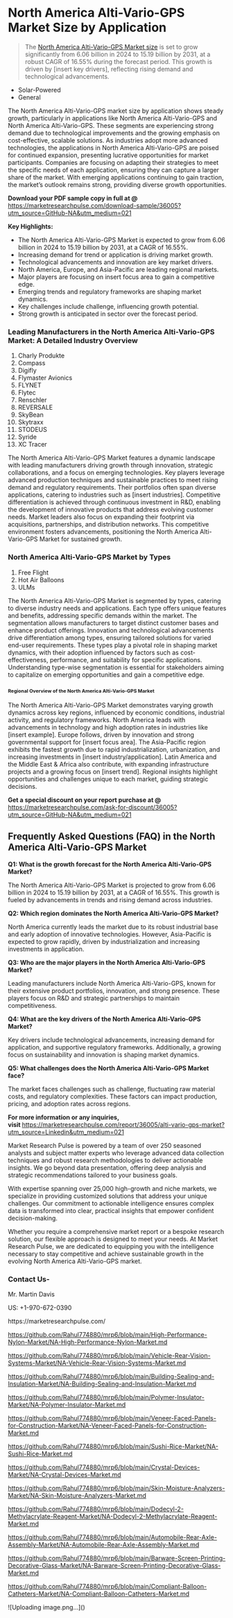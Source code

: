 <h1>North America Alti-Vario-GPS Market&nbsp;Size by Application</h1><blockquote><p>The <a href="https://marketresearchpulse.com/download-sample/36005?utm_source=GitHub-NA&amp;utm_medium=021">North America Alti-Vario-GPS Market size</a> is set to grow significantly from 6.06 billion in 2024 to 15.19 billion by 2031, at a robust CAGR of 16.55% during the forecast period. This growth is driven by [insert key drivers], reflecting rising demand and technological advancements.</p></blockquote><ul><li>Solar-Powered <li> General</li></ul><p>The North America Alti-Vario-GPS market size by application shows steady growth, particularly in applications like North America Alti-Vario-GPS and North America Alti-Vario-GPS. These segments are experiencing strong demand due to technological improvements and the growing emphasis on cost-effective, scalable solutions. As industries adopt more advanced technologies, the applications in North America Alti-Vario-GPS are poised for continued expansion, presenting lucrative opportunities for market participants. Companies are focusing on adapting their strategies to meet the specific needs of each application, ensuring they can capture a larger share of the market. With emerging applications continuing to gain traction, the market’s outlook remains strong, providing diverse growth opportunities.</p><p><strong>Download your PDF sample copy in full at @ </strong><a href="https://marketresearchpulse.com/download-sample/36005?utm_source=GitHub-NA&amp;utm_medium=021">https://marketresearchpulse.com/download-sample/36005?utm_source=GitHub-NA&amp;utm_medium=021</a></p><p><strong>Key Highlights: </strong></p><ul><li>The North America Alti-Vario-GPS Market is expected to grow from 6.06 billion in 2024 to 15.19 billion by 2031, at a CAGR of 16.55%.</li><li>Increasing demand for trend or application is driving market growth.</li><li>Technological advancements and innovation are key market drivers.</li><li>North America, Europe, and Asia-Pacific are leading regional markets.</li><li>Major players are focusing on insert focus area to gain a competitive edge.</li><li>Emerging trends and regulatory frameworks are shaping market dynamics.</li><li>Key challenges include challenge, influencing growth potential.</li><li>Strong growth is anticipated in sector over the forecast period.</li></ul><h3>Leading Manufacturers in the North America Alti-Vario-GPS Market: A Detailed Industry Overview</h3><ol><li>Charly Produkte</li><li>Compass</li><li>Digifly</li><li>Flymaster Avionics</li><li>FLYNET</li><li>Flytec</li><li>Renschler</li><li>REVERSALE</li><li>SkyBean</li><li>Skytraxx</li><li>STODEUS</li><li>Syride</li><li>XC Tracer</li></ol><div class="flex max-w-full flex-col flex-grow"><div class="min-h-8 text-message flex w-full flex-col items-end gap-2 whitespace-normal break-words [.text-message+&amp;]:mt-5" dir="auto" data-message-author-role="assistant" data-message-id="fd8432e4-4910-450d-b182-61b7bfb0a01f" data-message-model-slug="gpt-4o"><div class="flex w-full flex-col gap-1 empty:hidden first:pt-[3px]"><div class="markdown prose w-full break-words dark:prose-invert light"><p>The North America Alti-Vario-GPS Market features a dynamic landscape with leading manufacturers driving growth through innovation, strategic collaborations, and a focus on emerging technologies. Key players leverage advanced production techniques and sustainable practices to meet rising demand and regulatory requirements. Their portfolios often span diverse applications, catering to industries such as [insert industries]. Competitive differentiation is achieved through continuous investment in R&amp;D, enabling the development of innovative products that address evolving customer needs. Market leaders also focus on expanding their footprint via acquisitions, partnerships, and distribution networks. This competitive environment fosters advancements, positioning the North America Alti-Vario-GPS Market for sustained growth.</p></div></div></div></div><h3>North America Alti-Vario-GPS Market by Types</h3><ol><li>Free Flight <li> Hot Air Balloons <li> ULMs</li></ol><div class="flex max-w-full flex-col flex-grow"><div class="min-h-8 text-message flex w-full flex-col items-end gap-2 whitespace-normal break-words [.text-message+&amp;]:mt-5" dir="auto" data-message-author-role="assistant" data-message-id="084470be-0bb7-4664-bddf-5156b4f41249" data-message-model-slug="gpt-4o-mini"><div class="flex w-full flex-col gap-1 empty:hidden first:pt-[3px]"><div class="markdown prose w-full break-words dark:prose-invert light"><p>The North America Alti-Vario-GPS Market is segmented by types, catering to diverse industry needs and applications. Each type offers unique features and benefits, addressing specific demands within the market. The segmentation allows manufacturers to target distinct customer bases and enhance product offerings. Innovation and technological advancements drive differentiation among types, ensuring tailored solutions for varied end-user requirements. These types play a pivotal role in shaping market dynamics, with their adoption influenced by factors such as cost-effectiveness, performance, and suitability for specific applications. Understanding type-wise segmentation is essential for stakeholders aiming to capitalize on emerging opportunities and gain a competitive edge.</p></div></div></div></div><h3><span style="font-size: 11px;">Regional Overview of the North America Alti-Vario-GPS Market</span></h3><div class="flex max-w-full flex-col flex-grow"><div class="min-h-8 text-message flex w-full flex-col items-end gap-2 whitespace-normal break-words [.text-message+&amp;]:mt-5" dir="auto" data-message-author-role="assistant" data-message-id="e9038762-ce64-4e30-91c9-9bd413514231" data-message-model-slug="gpt-4o-mini"><div class="flex w-full flex-col gap-1 empty:hidden first:pt-[3px]"><div class="markdown prose w-full break-words dark:prose-invert light"><p>The North America Alti-Vario-GPS Market demonstrates varying growth dynamics across key regions, influenced by economic conditions, industrial activity, and regulatory frameworks. North America leads with advancements in technology and high adoption rates in industries like [insert example]. Europe follows, driven by innovation and strong governmental support for [insert focus area]. The Asia-Pacific region exhibits the fastest growth due to rapid industrialization, urbanization, and increasing investments in [insert industry/application]. Latin America and the Middle East &amp; Africa also contribute, with expanding infrastructure projects and a growing focus on [insert trend]. Regional insights highlight opportunities and challenges unique to each market, guiding strategic decisions.</p></div></div></div></div><p><strong>Get a special discount on your report purchase at @ </strong><a href="https://marketresearchpulse.com/ask-for-discount/36005?utm_source=GitHub-NA&amp;utm_medium=021">https://marketresearchpulse.com/ask-for-discount/36005?utm_source=GitHub-NA&amp;utm_medium=021</a></p><h2>Frequently Asked Questions (FAQ) in the North America Alti-Vario-GPS Market</h2><p><strong>Q1: What is the growth forecast for the North America Alti-Vario-GPS Market?</strong></p><p>The North America Alti-Vario-GPS Market is projected to grow from 6.06 billion in 2024 to 15.19 billion by 2031, at a CAGR of 16.55%. This growth is fueled by advancements in trends and rising demand across industries.</p><p><strong>Q2: Which region dominates the North America Alti-Vario-GPS Market?</strong></p><p>North America currently leads the market due to its robust industrial base and early adoption of innovative technologies. However, Asia-Pacific is expected to grow rapidly, driven by industrialization and increasing investments in application.</p><p><strong>Q3: Who are the major players in the North America Alti-Vario-GPS Market?</strong></p><p>Leading manufacturers include North America Alti-Vario-GPS, known for their extensive product portfolios, innovation, and strong presence. These players focus on R&amp;D and strategic partnerships to maintain competitiveness.</p><p><strong>Q4: What are the key drivers of the North America Alti-Vario-GPS Market?</strong></p><p>Key drivers include technological advancements, increasing demand for application, and supportive regulatory frameworks. Additionally, a growing focus on sustainability and innovation is shaping market dynamics.</p><p><strong>Q5: What challenges does the North America Alti-Vario-GPS Market face?</strong></p><p>The market faces challenges such as challenge, fluctuating raw material costs, and regulatory complexities. These factors can impact production, pricing, and adoption rates across regions.</p><p><strong>For more information or any inquiries, visit&nbsp;</strong><a href="https://marketresearchpulse.com/report/36005/alti-vario-gps-market?utm_source=Linkedin&utm_medium=021">https://marketresearchpulse.com/report/36005/alti-vario-gps-market?utm_source=Linkedin&utm_medium=021</a></p><p>Market Research Pulse is powered by a team of over 250 seasoned analysts and subject matter experts who leverage advanced data collection techniques and robust research methodologies to deliver actionable insights. We go beyond data presentation, offering deep analysis and strategic recommendations tailored to your business goals.</p><p>With expertise spanning over 25,000 high-growth and niche markets, we specialize in providing customized solutions that address your unique challenges. Our commitment to actionable intelligence ensures complex data is transformed into clear, practical insights that empower confident decision-making.</p><p>Whether you require a comprehensive market report or a bespoke research solution, our flexible approach is designed to meet your needs. At Market Research Pulse, we are dedicated to equipping you with the intelligence necessary to stay competitive and achieve sustainable growth in the evolving North America Alti-Vario-GPS market.</p><h3><strong>Contact Us-</strong></h3><p>Mr. Martin Davis</p><p>US: +1-970-672-0390</p><p>https://marketresearchpulse.com/</p><p><a href="https://github.com/Rahul774880/mrp6/blob/main/High-Performance-Nylon-Market/NA-High-Performance-Nylon-Market.md">https://github.com/Rahul774880/mrp6/blob/main/High-Performance-Nylon-Market/NA-High-Performance-Nylon-Market.md</a></p><p><a href="https://github.com/Rahul774880/mrp6/blob/main/Vehicle-Rear-Vision-Systems-Market/NA-Vehicle-Rear-Vision-Systems-Market.md">https://github.com/Rahul774880/mrp6/blob/main/Vehicle-Rear-Vision-Systems-Market/NA-Vehicle-Rear-Vision-Systems-Market.md</a></p><p><a href="https://github.com/Rahul774880/mrp6/blob/main/Building-Sealing-and-Insulation-Market/NA-Building-Sealing-and-Insulation-Market.md">https://github.com/Rahul774880/mrp6/blob/main/Building-Sealing-and-Insulation-Market/NA-Building-Sealing-and-Insulation-Market.md</a></p><p><a href="https://github.com/Rahul774880/mrp6/blob/main/Polymer-Insulator-Market/NA-Polymer-Insulator-Market.md">https://github.com/Rahul774880/mrp6/blob/main/Polymer-Insulator-Market/NA-Polymer-Insulator-Market.md</a></p><p><a href="https://github.com/Rahul774880/mrp6/blob/main/Veneer-Faced-Panels-for-Construction-Market/NA-Veneer-Faced-Panels-for-Construction-Market.md">https://github.com/Rahul774880/mrp6/blob/main/Veneer-Faced-Panels-for-Construction-Market/NA-Veneer-Faced-Panels-for-Construction-Market.md</a></p><p><a href="https://github.com/Rahul774880/mrp6/blob/main/Sushi-Rice-Market/NA-Sushi-Rice-Market.md">https://github.com/Rahul774880/mrp6/blob/main/Sushi-Rice-Market/NA-Sushi-Rice-Market.md</a></p><p><a href="https://github.com/Rahul774880/mrp6/blob/main/Crystal-Devices-Market/NA-Crystal-Devices-Market.md">https://github.com/Rahul774880/mrp6/blob/main/Crystal-Devices-Market/NA-Crystal-Devices-Market.md</a></p><p><a href="https://github.com/Rahul774880/mrp6/blob/main/Skin-Moisture-Analyzers-Market/NA-Skin-Moisture-Analyzers-Market.md">https://github.com/Rahul774880/mrp6/blob/main/Skin-Moisture-Analyzers-Market/NA-Skin-Moisture-Analyzers-Market.md</a></p><p><a href="https://github.com/Rahul774880/mrp6/blob/main/Dodecyl-2-Methylacrylate-Reagent-Market/NA-Dodecyl-2-Methylacrylate-Reagent-Market.md">https://github.com/Rahul774880/mrp6/blob/main/Dodecyl-2-Methylacrylate-Reagent-Market/NA-Dodecyl-2-Methylacrylate-Reagent-Market.md</a></p><p><a href="https://github.com/Rahul774880/mrp6/blob/main/Automobile-Rear-Axle-Assembly-Market/NA-Automobile-Rear-Axle-Assembly-Market.md">https://github.com/Rahul774880/mrp6/blob/main/Automobile-Rear-Axle-Assembly-Market/NA-Automobile-Rear-Axle-Assembly-Market.md</a></p><p><a href="https://github.com/Rahul774880/mrp6/blob/main/Barware-Screen-Printing-Decorative-Glass-Market/NA-Barware-Screen-Printing-Decorative-Glass-Market.md">https://github.com/Rahul774880/mrp6/blob/main/Barware-Screen-Printing-Decorative-Glass-Market/NA-Barware-Screen-Printing-Decorative-Glass-Market.md</a></p><p><a href="https://github.com/Rahul774880/mrp6/blob/main/Compliant-Balloon-Catheters-Market/NA-Compliant-Balloon-Catheters-Market.md">https://github.com/Rahul774880/mrp6/blob/main/Compliant-Balloon-Catheters-Market/NA-Compliant-Balloon-Catheters-Market.md</a></p>
![Uploading image.png…]()
